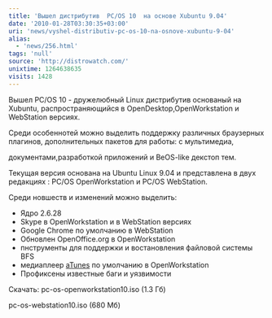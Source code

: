 ```yaml
---
title: 'Вышел дистрибутив  PC/OS 10  на основе Xubuntu 9.04'
date: '2010-01-28T03:30:35+03:00'
uri: 'news/vyshel-distributiv-pc-os-10-na-osnove-xubuntu-9-04'
alias: 
  - 'news/256.html'
tags: 'null'
source: 'http://distrowatch.com/'
unixtime: 1264638635
visits: 1428
---
```

Вышел PC/OS 10 - дружелюбный Linux дистрибутив основаный на Xubuntu, распространяющийся в OpenDesktop,OpenWorkstation и WebStation версиях.

Среди особеннотей можно выделить поддержку различных браузерных плагинов, дополнительных пакетов для работы: с мультимедиа,

документами,разработкой приложений и BeOS-like декстоп тем.

Текущая версия основана на Ubuntu Linux 9.04 и представлена в двух редакциях : PC/OS OpenWorkstation и PC/OS WebStation.

Среди новшеств и изменений можно выделить:

*   Ядро 2.6.28
*   Skype в OpenWorkstation и в WebStation версиях
*   Google Chrome по умолчанию в WebStation
*   Обновлен OpenOffice.org в OpenWorkstation
*   пнструменты для поддержки и востановления файловой системы BFS
*   медиаплеер [aTunes](http://www.atunes.org/) по умолчанию в OpenWorkstation
*   Профиксены известные баги и уязвимости

Скачать: pc-os-openworkstation10.iso (1.3 Гб) 

pc-os-webstation10.iso (680 Мб)
